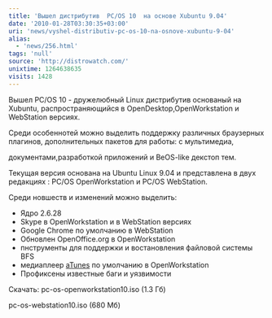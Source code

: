 ```yaml
---
title: 'Вышел дистрибутив  PC/OS 10  на основе Xubuntu 9.04'
date: '2010-01-28T03:30:35+03:00'
uri: 'news/vyshel-distributiv-pc-os-10-na-osnove-xubuntu-9-04'
alias: 
  - 'news/256.html'
tags: 'null'
source: 'http://distrowatch.com/'
unixtime: 1264638635
visits: 1428
---
```

Вышел PC/OS 10 - дружелюбный Linux дистрибутив основаный на Xubuntu, распространяющийся в OpenDesktop,OpenWorkstation и WebStation версиях.

Среди особеннотей можно выделить поддержку различных браузерных плагинов, дополнительных пакетов для работы: с мультимедиа,

документами,разработкой приложений и BeOS-like декстоп тем.

Текущая версия основана на Ubuntu Linux 9.04 и представлена в двух редакциях : PC/OS OpenWorkstation и PC/OS WebStation.

Среди новшеств и изменений можно выделить:

*   Ядро 2.6.28
*   Skype в OpenWorkstation и в WebStation версиях
*   Google Chrome по умолчанию в WebStation
*   Обновлен OpenOffice.org в OpenWorkstation
*   пнструменты для поддержки и востановления файловой системы BFS
*   медиаплеер [aTunes](http://www.atunes.org/) по умолчанию в OpenWorkstation
*   Профиксены известные баги и уязвимости

Скачать: pc-os-openworkstation10.iso (1.3 Гб) 

pc-os-webstation10.iso (680 Мб)
